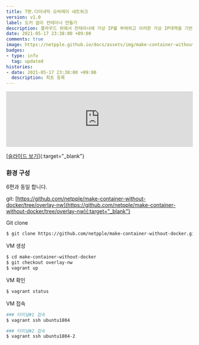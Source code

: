 ```yaml
---
title: 7편.다이내믹 오버레이 네트워크
version: v1.0
label: 도커 없이 컨테이너 만들기
description: 클라우드 위에서 컨테이너에 가상 IP를 부여하고 이러한 가상 IP대역을 기반으로 컨테이너 간에 통신이 어떻게 가능한 것일까요? 동적으로 오버레이 네트워크를 구성해 봅니다. 지난 시간 가상IP 대역을 기반으로 서로 다른 물리노드 간의 통신을 가능하기 위하여 가상 디바이스를 생성하고 ARP cache와 Bridge FDB 정보를 입력해주고, vxlan 기반의 UDP encapsulation과 터널링을 통하여 가상디바이스의 L2정보를 목적지 노드로 전송하여 통신이 되는 것을 확인하였습니다. 이에 대한 내용을 바탕으로 가상네트워크를 추가하고 통신할 때  커널 이벤트를 캐치하여 동적으로 arp, fdb 갱신처리하여 컨테이너 간에 통신이 가능하도록 구성해 봅니다.      
date: 2021-05-17 23:38:00 +09:00
comments: true
image: https://netpple.github.io/docs/assets/img/make-container-without-docker-intro-7.png
badges:
- type: info
  tag: updated
histories:
- date: 2021-05-17 23:38:00 +09:00
  description: 최초 등록
---
```

<div class="responsive-wrap">
  <iframe src="https://docs.google.com/presentation/d/e/2PACX-1vSEBNIx-9qSsQk43CVTnSYDIZn2_6aznVIOWi0yibWF_FDqKdzQR0brKN6BuzM7SMmpaC4hJLNtGttt/embed?start=false&loop=false&delayms=3000" frameborder="0" width="100%" allowfullscreen="true" mozallowfullscreen="true" webkitallowfullscreen="true"></iframe>
</div>

[[슬라이드 보기]](https://docs.google.com/presentation/d/10TCStiRnnvF-IBCGx7hNB4na5YI-CSmxWB6HpG9HCrc/edit?usp=sharing){:target="_blank"}

### 환경 구성  

6편과 동일 합니다.   

git: [https://github.com/netpple/make-container-without-docker/tree/overlay-nw](https://github.com/netpple/make-container-without-docker/tree/overlay-nw){:target="_blank"}

Git clone
```bash
$ git clone https://github.com/netpple/make-container-without-docker.git
```

VM 생성
```bash
$ cd make-container-without-docker
$ git checkout overlay-nw
$ vagrant up
```

VM 확인
```bash
$ vagrant status
```

VM 접속
```bash
### 터미널#1 접속
$ vagrant ssh ubuntu1804

### 터미널#2 접속
$ vagrant ssh ubuntu1804-2

```